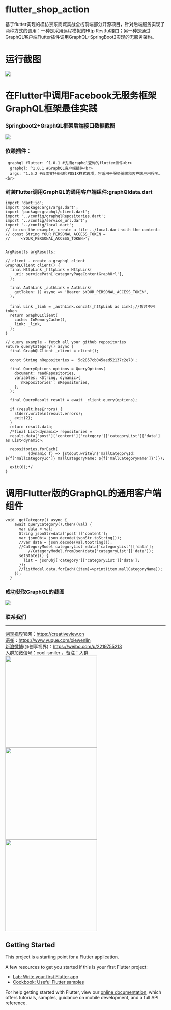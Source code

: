# flutter_shop_action

基于flutter实现的模仿京东商城实战全栈前端部分开源项目，针对后端服务实现了两种方式的调用：一种是采用远程模拟的Http Restful接口；另一种是通过GraphQL客户端Flutter插件调用GraphQL+SpringBoot2实现的无服务架构。

# 运行截图
![](https://cdn.nlark.com/yuque/0/2019/png/195205/1563026137515-784ebe2f-2b53-40d5-a745-bcffd68c13fc.png)
# 在Flutter中调用Facebook无服务框架GraphQL框架最佳实践
### Springboot2+GraphQL框架后端接口数据截图
![](https://cdn.nlark.com/yuque/0/2019/png/195205/1563026794929-4d3d493f-e38c-404a-80e8-058379d06033.png)
### 依赖插件：
```
 graphql_flutter: ^1.0.1 #支持graphql查询的flutter插件<br>
  graphql: ^1.0.1 #GraphQL客户端插件<br>
  args: ^1.5.2 #该库支持GNU和POSIX样式选项，它适用于服务器端和客户端应用程序。 <br>
```

### 封装Flutter调用GraphQL的通用客户端组件:graphQldata.dart
```
import 'dart:io';
import 'package:args/args.dart';
import 'package:graphql/client.dart';
import '../config/graphqlRepositories.dart';
import '../config/service_url.dart';
import '../config/local.dart';
// to run the example, create a file ../local.dart with the content:
// const String YOUR_PERSONAL_ACCESS_TOKEN =
//    '<YOUR_PERSONAL_ACCESS_TOKEN>';


ArgResults argResults;

// client - create a graphql client
GraphQLClient client() {
  final HttpLink _httpLink = HttpLink(
    uri: servicePath['categoryPageContentGraphUrl'],
  );

  final AuthLink _authLink = AuthLink(
    getToken: () async => 'Bearer $YOUR_PERSONAL_ACCESS_TOKEN',
  );

  final Link _link = _authLink.concat(_httpLink as Link);//暂时不用token
  return GraphQLClient(
    cache: InMemoryCache(),
    link: _link,
  );
}

// query example - fetch all your github repositories
Future queryCategory() async {
  final GraphQLClient _client = client();

  const String nRepositories = '5d2857cb045aed52137c2e78';

  final QueryOptions options = QueryOptions(
    document: readRepositories,
    variables: <String, dynamic>{
      'nRepositories': nRepositories,
    },
  );

  final QueryResult result = await _client.query(options);

  if (result.hasErrors) {
    stderr.writeln(result.errors);
    exit(2);
  }
  return result.data;
  /*final List<dynamic> repositories =
  result.data['post']['content']['category']['categoryList']['data'] as List<dynamic>;

  repositories.forEach(
          (dynamic f) => {stdout.writeln('mallCategoryId: ${f['mallCategoryId']} mallCategoryName: ${f['mallCategoryName']}')});

  exit(0);*/
}
```

# 调用Flutter版的GraphQL的通用客户端组件
```
void _getCategory() async {
    await queryCategory().then((val) {
      var data = val;
      String jsonStr=data['post']['content'];
      var jsonObj= json.decode(jsonStr.toString());
      //var data = json.decode(val.toString());
      //CategoryModel categoryList =data['categoryList']['data'];
          //CategoryModel.fromJson(data['categoryList']['data']);
      setState(() {
        list = jsonObj['category']['categoryList']['data'];
      });
      //listModel.data.forEach((item)=>print(item.mallCategoryName));
    });
  }
```

### 成功获取GraphQL的截图
![](https://cdn.nlark.com/yuque/0/2019/png/195205/1563026674850-233e6ec9-1eb0-4fa8-a424-d95dabb495de.png)

### 联系我们

---

[创享视界](https://creativeview.cn)官网：https://creativeview.cn<br />[语雀](https://www.yuque.com/xiewenlin)：https://www.yuque.com/xiewenlin<br />[新浪微博](https://weibo.com/u/2219755213)(@创享视界)：https://weibo.com/u/2219755213<br />入群加微信号：cool-smiler ，备注：入群<br />
<img src="https://cdn.nlark.com/yuque/0/2019/jpeg/195205/1562038090236-1f64f21f-2424-462f-b0ad-047f10f5d860.jpeg" width = 288 height = 288 />
<img src="https://cdn.nlark.com/yuque/0/2019/jpeg/195205/1562038096815-dca038b8-50f8-4b02-8520-c56087053439.jpeg" width = 288 height = 288 />
<img src="https://cdn.nlark.com/yuque/0/2019/png/195205/1563117159893-cb99408f-2d86-4082-b43f-7f55a6d9826b.png" width = 288 height = 288 />
## Getting Started

This project is a starting point for a Flutter application.

A few resources to get you started if this is your first Flutter project:

- [Lab: Write your first Flutter app](https://flutter.dev/docs/get-started/codelab)
- [Cookbook: Useful Flutter samples](https://flutter.dev/docs/cookbook)

For help getting started with Flutter, view our
[online documentation](https://flutter.dev/docs), which offers tutorials,
samples, guidance on mobile development, and a full API reference.
